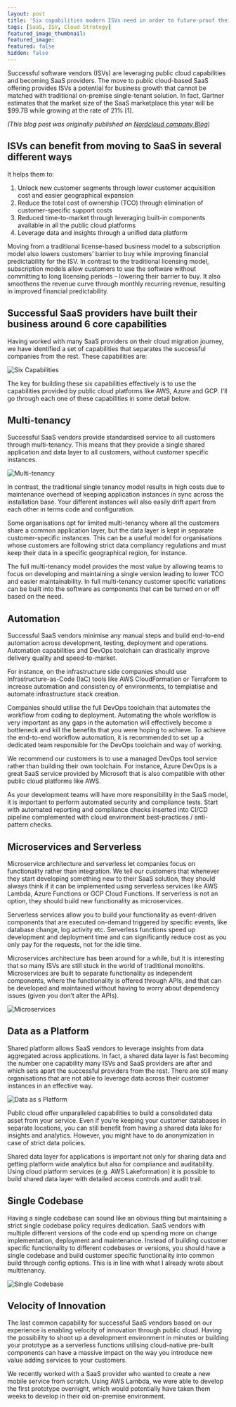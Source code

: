 ```yaml
---
layout: post
title: 'Six capabilities modern ISVs need in order to future-proof their SaaS offering'
tags: [SaaS, ISV, Cloud Strategy]
featured_image_thumbnail:
featured_image: 
featured: false
hidden: false
---
```


Successful software vendors (ISVs) are leveraging public cloud capabilities and becoming SaaS providers. The move to public cloud-based SaaS offering provides ISVs a potential for business growth that cannot be matched with traditional on-premise single-tenant solution. In fact, Gartner estimates that the market size of the SaaS marketplace this year will be $99.7B while growing at the rate of 21% [1].

*(This blog post was originally published on [Nordcloud company Blog](https://www2.nordcloud.com/isvsblog))*

<!--more-->

## ISVs can benefit from moving to SaaS in several different ways 
It helps them to:
1. Unlock new customer segments through lower customer acquisition cost and easier geographical expansion
2. Reduce the total cost of ownership (TCO) through elimination of customer-specific support costs
3. Reduced time-to-market through leveraging built-in components available in all the public cloud platforms
4. Leverage data and insights through a unified data platform 

Moving from a traditional license-based business model to a subscription model also lowers customers’ barrier to buy while improving financial predictability for the ISV. In contrast to the traditional licensing model, subscription models allow customers to use the software without committing to long licensing periods – lowering their barrier to buy. It also smoothens the revenue curve through monthly recurring revenue, resulting in improved financial predictability.

## Successful SaaS providers have built their business around 6 core capabilities
Having worked with many SaaS providers on their cloud migration journey, we have identified a set of capabilities that separates the successful companies from the rest. These capabilities are:

![Six Capabilities](assets/images/posts/2020/six_capabilities.png)

The key for building these six capabilities effectively is to use the capabilities provided by public cloud platforms like AWS, Azure and GCP. I’ll go through each one of these capabilities in some detail below.

## Multi-tenancy
Successful SaaS vendors provide standardised service to all customers through multi-tenancy. This means that they provide a single shared application and data layer to all customers, without customer specific instances.

![Multi-tenancy](assets/images/posts/2020/multitenancy.png)

In contrast, the traditional single tenancy model results in high costs due to maintenance overhead of keeping application instances in sync across the installation base. Your different instances will also easily drift apart from each other in terms code and configuration. 

Some organisations opt for limited multi-tenancy where all the customers share a common application layer, but the data layer is kept in separate customer-specific instances. This can be a useful model for organisations whose customers are following strict data compliancy regulations and must keep their data in a specific geographical region, for instance.

The full multi-tenancy model provides the most value by allowing teams to focus on developing and maintaining a single version leading to lower TCO and easier maintainability. In full multi-tenancy customer specific variations can be built into the software as components that can be turned on or off based on the need.

## Automation
Successful SaaS vendors minimise any manual steps and build end-to-end automation across development, testing, deployment and operations. Automation capabilities and DevOps toolchain can drastically improve delivery quality and speed-to-market. 

For instance, on the infrastructure side companies should use Infrastructure-as-Code (IaC) tools like AWS CloudFormation or Terraform to increase automation and consistency of environments, to templatise and automate infrastructure stack creation. 

Companies should utilise the full DevOps toolchain that automates the workflow from coding to deployment. Automating the whole workflow is very important as any gaps in the automation will effectively become a bottleneck and kill the benefits that you were hoping to achieve. To achieve the end-to-end workflow automation, it is recommended to set up a dedicated team responsible for the DevOps toolchain and way of working.

We recommend our customers is to use a managed DevOps tool service rather than building their own toolchain. For instance, Azure DevOps is a great SaaS service provided by Microsoft that is also compatible with other public cloud platforms like AWS.

As your development teams will have more responsibility in the SaaS model, it is important to perform automated security and compliance tests. Start with automated reporting and compliance checks inserted into CI/CD pipeline complemented with cloud environment best-practices / anti-pattern checks.

## Microservices and Serverless
Microservice architecture and serverless let companies focus on functionality rather than integration. We tell our customers that whenever they start developing something new to their SaaS solution, they should always think if it can be implemented using serverless services like AWS Lambda, Azure Functions or GCP Cloud Functions. If serverless is not an option, they should build new functionality as microservices.

Serverless services allow you to build your functionality as event-driven components that are executed on-demand triggered by specific events, like database change, log activity etc. Serverless functions speed up development and deployment time and can significantly reduce cost as you only pay for the requests, not for the idle time.

Microservices architecture has been around for a while, but it is interesting that so many ISVs are still stuck in the world of traditional monoliths. Microservices are built to separate functionality as independent components, where the functionality is offered through APIs, and that can be developed and maintained without having to worry about dependency issues (given you don’t alter the APIs).

![Microservices](assets/images/posts/2020/microservices.png)

## Data as a Platform
Shared platform allows SaaS vendors to leverage insights from data aggregated across applications. In fact, a shared data layer is fast becoming the number one capability many ISVs and SaaS providers are after and which sets apart the successful providers from the rest. There are still many organisations that are not able to leverage data across their customer instances in an effective way. 

![Data as s Platform](assets/images/posts/2020/data_platform.png)

Public cloud offer unparalleled capabilities to build a consolidated data asset from your service. Even if you’re keeping your customer databases in separate locations, you can still benefit from having a shared data lake for insights and analytics. However, you might have to do anonymization in case of strict data policies. 

Shared data layer for applications is important not only for sharing data and getting platform wide analytics but also for compliance and auditability. Using cloud platform services (e.g. AWS Lakeformation) it is possible to build shared data layer with detailed access controls and audit trail. 

## Single Codebase
Having a single codebase can sound like an obvious thing but maintaining a strict single codebase policy requires dedication. SaaS vendors with multiple different versions of the code end up spending more on change implementation, deployment and maintenance. Instead of building customer specific functionality to different codebases or versions, you should have a single codebase and build customer specific functionality into common build through config options. This is in line with what I already wrote about multitenancy.

![Single Codebase](assets/images/posts/2020/single_codebase.png)

## Velocity of Innovation
The last common capability for successful SaaS vendors based on our experience is enabling velocity of innovation through public cloud. Having the possibility to shoot up a development environment in minutes or building your prototype as a serverless functions utilising cloud-native pre-built components can have a massive impact on the way you introduce new value adding services to your customers. 

We recently worked with a SaaS provider who wanted to create a new mobile service from scratch. Using AWS Lambda, we were able to develop the first prototype overnight, which would potentially have taken them weeks to develop in their old on-premise environment.

